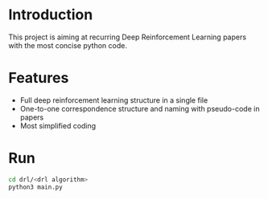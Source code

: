 # Introduction

This project is aiming at recurring Deep Reinforcement Learning papers with the most concise python code. 

# Features

- Full deep reinforcement learning structure in a single file
- One-to-one correspondence structure and naming with pseudo-code in papers
- Most simplified coding

# Run

```bash
cd drl/<drl algorithm>
python3 main.py
```

